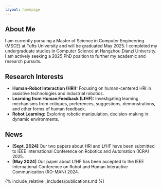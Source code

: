 ```yaml
---
layout: homepage
---
```


## About Me

I am currently pursuing a Master of Science in Computer Engineering (MSCE) at Tufts University and will be graduated May 2025. I completed my undergraduate studies in Computer Science at Hangzhou Dianzi University. I am actively seeking a 2025 PhD position to further my academic and research pursuits.

## Research Interests

- **Human-Robot Interaction (HRI):** Focusing on human-centered HRI in assistive technologies and industrial robotics.
- **Learning from Human Feedback (LfHF):** Investigating learning mechanisms from critiques, preferences, suggestions, demonstrations, and other forms of human feedback.
- **Robot Learning:** Exploring robotic manipulation, decision-making in dynamic environments.
## News

- **[Sept. 2024]** Our two papers about HRI and LfHF have been submitted to IEEE International Conference on Robotics and Automation (ICRA) 2025.
- **[May 2024]** Our paper about LfHF has been accepted to the IEEE International Conference on Robot and Human Interactive Communication (RO-MAN) 2024.

{% include_relative _includes/publications.md %}

<!-- {% include_relative _includes/services.md %} -->
